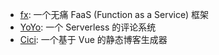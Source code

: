 * [fx](https://github.com/metrue/fx): 一个无痛 FaaS (Function as a Service) 框架
* [YoYo](https://github.com/metrue/YoYo): 一个 Serverless 的评论系统
* [Cici](https://github.com/metrue/CiCi): 一个基于 Vue 的静态博客生成器
